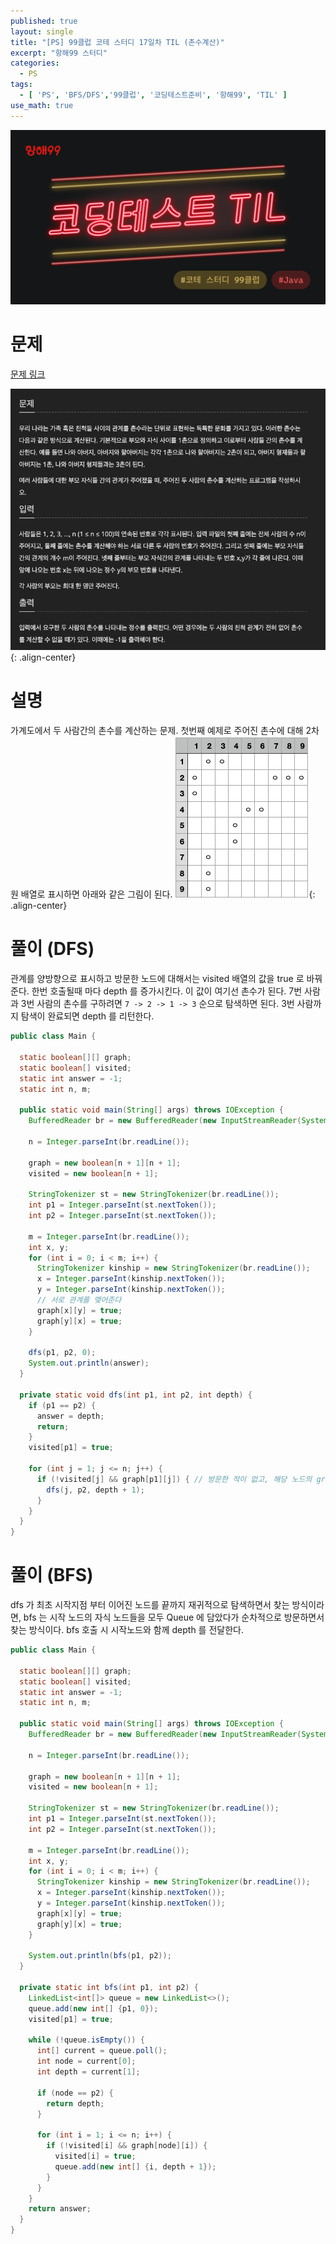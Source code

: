 ```yaml
---
published: true
layout: single
title: "[PS] 99클럽 코테 스터디 17일차 TIL (촌수계산)"
excerpt: "항해99 스터디"
categories:
  - PS
tags:
  - [ 'PS', 'BFS/DFS','99클럽', '코딩테스트준비', '항해99', 'TIL' ]
use_math: true
---
```


![img_3.png](https://github.com/zhtmr/static-files-for-posting/blob/main/static-files-for-posting/20240722/99club_TIL_thumbnail/%EA%B8%B0%EB%B3%B8%ED%98%951_java.png?raw=true)

# 문제 

[문제 링크](https://www.acmicpc.net/problem/2644)

![img_3.png](https://github.com/zhtmr/static-files-for-posting/blob/main/static-files-for-posting/20240807/ex.png?raw=true){: .align-center}

# 설명
가계도에서 두 사람간의 촌수를 계산하는 문제.
첫번째 예제로 주어진 촌수에 대해 2차원 배열로 표시하면 아래와 같은 그림이 된다.
![img_3.png](https://github.com/zhtmr/static-files-for-posting/blob/main/static-files-for-posting/20240807/dfs.png?raw=true){: .align-center}

# 풀이 (DFS)
관계를 양방향으로 표시하고 방문한 노드에 대해서는 visited 배열의 값을 true 로 바꿔준다.
한번 호출될때 마다 depth 를 증가시킨다. 이 값이 여기선 촌수가 된다.
7번 사람과 3번 사람의 촌수를 구하려면 `7 -> 2 -> 1 -> 3` 순으로 탐색하면 된다. 3번 사람까지 탐색이 완료되면 depth 를 리턴한다.

```java
public class Main {

  static boolean[][] graph;
  static boolean[] visited;
  static int answer = -1;
  static int n, m;

  public static void main(String[] args) throws IOException {
    BufferedReader br = new BufferedReader(new InputStreamReader(System.in));

    n = Integer.parseInt(br.readLine());

    graph = new boolean[n + 1][n + 1];
    visited = new boolean[n + 1];

    StringTokenizer st = new StringTokenizer(br.readLine());
    int p1 = Integer.parseInt(st.nextToken());
    int p2 = Integer.parseInt(st.nextToken());

    m = Integer.parseInt(br.readLine());
    int x, y;
    for (int i = 0; i < m; i++) {
      StringTokenizer kinship = new StringTokenizer(br.readLine());
      x = Integer.parseInt(kinship.nextToken());
      y = Integer.parseInt(kinship.nextToken());
      // 서로 관계를 맺어준다
      graph[x][y] = true;
      graph[y][x] = true;
    }

    dfs(p1, p2, 0);
    System.out.println(answer);
  }

  private static void dfs(int p1, int p2, int depth) {
    if (p1 == p2) {
      answer = depth;
      return;
    }
    visited[p1] = true;

    for (int j = 1; j <= n; j++) {
      if (!visited[j] && graph[p1][j]) { // 방문한 적이 없고, 해당 노드의 graph 가 true 이면 (친척관계이면) 방문
        dfs(j, p2, depth + 1);
      }
    }
  }
}
```

# 풀이 (BFS)
dfs 가 최초 시작지점 부터 이어진 노드를 끝까지 재귀적으로 탐색하면서 찾는 방식이라면, bfs 는 시작 노드의 자식 노드들을 모두 Queue 에 담았다가 순차적으로 방문하면서 찾는 방식이다.
bfs 호출 시 시작노드와 함께 depth 를 전달한다.

```java
public class Main {

  static boolean[][] graph;
  static boolean[] visited;
  static int answer = -1;
  static int n, m;

  public static void main(String[] args) throws IOException {
    BufferedReader br = new BufferedReader(new InputStreamReader(System.in));

    n = Integer.parseInt(br.readLine());

    graph = new boolean[n + 1][n + 1];
    visited = new boolean[n + 1];

    StringTokenizer st = new StringTokenizer(br.readLine());
    int p1 = Integer.parseInt(st.nextToken());
    int p2 = Integer.parseInt(st.nextToken());

    m = Integer.parseInt(br.readLine());
    int x, y;
    for (int i = 0; i < m; i++) {
      StringTokenizer kinship = new StringTokenizer(br.readLine());
      x = Integer.parseInt(kinship.nextToken());
      y = Integer.parseInt(kinship.nextToken());
      graph[x][y] = true;
      graph[y][x] = true;
    }

    System.out.println(bfs(p1, p2));
  }

  private static int bfs(int p1, int p2) {
    LinkedList<int[]> queue = new LinkedList<>();
    queue.add(new int[] {p1, 0});
    visited[p1] = true;

    while (!queue.isEmpty()) {
      int[] current = queue.poll();
      int node = current[0];
      int depth = current[1];

      if (node == p2) {
        return depth;
      }

      for (int i = 1; i <= n; i++) {
        if (!visited[i] && graph[node][i]) {
          visited[i] = true;
          queue.add(new int[] {i, depth + 1});
        }
      }
    }
    return answer;
  }
}
```